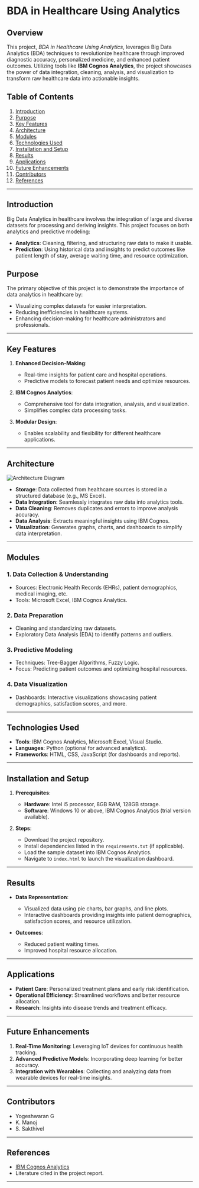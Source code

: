 # BDA in Healthcare Using Analytics

## Overview

This project, *BDA in Healthcare Using Analytics*, leverages Big Data Analytics (BDA) techniques to revolutionize healthcare through improved diagnostic accuracy, personalized medicine, and enhanced patient outcomes. Utilizing tools like **IBM Cognos Analytics**, the project showcases the power of data integration, cleaning, analysis, and visualization to transform raw healthcare data into actionable insights.

## Table of Contents
1. [Introduction](#introduction)
2. [Purpose](#purpose)
3. [Key Features](#key-features)
4. [Architecture](#architecture)
5. [Modules](#modules)
6. [Technologies Used](#technologies-used)
7. [Installation and Setup](#installation-and-setup)
8. [Results](#results)
9. [Applications](#applications)
10. [Future Enhancements](#future-enhancements)
11. [Contributors](#contributors)
12. [References](#references)

---

## Introduction

Big Data Analytics in healthcare involves the integration of large and diverse datasets for processing and deriving insights. This project focuses on both analytics and predictive modeling:
- **Analytics**: Cleaning, filtering, and structuring raw data to make it usable.
- **Prediction**: Using historical data and insights to predict outcomes like patient length of stay, average waiting time, and resource optimization.

## Purpose

The primary objective of this project is to demonstrate the importance of data analytics in healthcare by:
- Visualizing complex datasets for easier interpretation.
- Reducing inefficiencies in healthcare systems.
- Enhancing decision-making for healthcare administrators and professionals.

---

## Key Features

1. **Enhanced Decision-Making**:
   - Real-time insights for patient care and hospital operations.
   - Predictive models to forecast patient needs and optimize resources.

2. **IBM Cognos Analytics**:
   - Comprehensive tool for data integration, analysis, and visualization.
   - Simplifies complex data processing tasks.

3. **Modular Design**:
   - Enables scalability and flexibility for different healthcare applications.

---

## Architecture

![Architecture Diagram](link-to-diagram-if-available)

- **Storage**: Data collected from healthcare sources is stored in a structured database (e.g., MS Excel).
- **Data Integration**: Seamlessly integrates raw data into analytics tools.
- **Data Cleaning**: Removes duplicates and errors to improve analysis accuracy.
- **Data Analysis**: Extracts meaningful insights using IBM Cognos.
- **Visualization**: Generates graphs, charts, and dashboards to simplify data interpretation.

---

## Modules

### 1. Data Collection & Understanding
- Sources: Electronic Health Records (EHRs), patient demographics, medical imaging, etc.
- Tools: Microsoft Excel, IBM Cognos Analytics.

### 2. Data Preparation
- Cleaning and standardizing raw datasets.
- Exploratory Data Analysis (EDA) to identify patterns and outliers.

### 3. Predictive Modeling
- Techniques: Tree-Bagger Algorithms, Fuzzy Logic.
- Focus: Predicting patient outcomes and optimizing hospital resources.

### 4. Data Visualization
- Dashboards: Interactive visualizations showcasing patient demographics, satisfaction scores, and more.

---

## Technologies Used

- **Tools**: IBM Cognos Analytics, Microsoft Excel, Visual Studio.
- **Languages**: Python (optional for advanced analytics).
- **Frameworks**: HTML, CSS, JavaScript (for dashboards and reports).

---

## Installation and Setup

1. **Prerequisites**:
   - **Hardware**: Intel i5 processor, 8GB RAM, 128GB storage.
   - **Software**: Windows 10 or above, IBM Cognos Analytics (trial version available).

2. **Steps**:
   - Download the project repository.
   - Install dependencies listed in the `requirements.txt` (if applicable).
   - Load the sample dataset into IBM Cognos Analytics.
   - Navigate to `index.html` to launch the visualization dashboard.

---

## Results

- **Data Representation**: 
   - Visualized data using pie charts, bar graphs, and line plots.
   - Interactive dashboards providing insights into patient demographics, satisfaction scores, and resource utilization.

- **Outcomes**:
   - Reduced patient waiting times.
   - Improved hospital resource allocation.

---

## Applications

- **Patient Care**: Personalized treatment plans and early risk identification.
- **Operational Efficiency**: Streamlined workflows and better resource allocation.
- **Research**: Insights into disease trends and treatment efficacy.

---

## Future Enhancements

1. **Real-Time Monitoring**: Leveraging IoT devices for continuous health tracking.
2. **Advanced Predictive Models**: Incorporating deep learning for better accuracy.
3. **Integration with Wearables**: Collecting and analyzing data from wearable devices for real-time insights.

---

## Contributors

- Yogeshwaran G  
- K. Manoj  
- S. Sakthivel  

---

## References

- [IBM Cognos Analytics](https://www.ibm.com/products/cognos-analytics)
- Literature cited in the project report.

--- 
